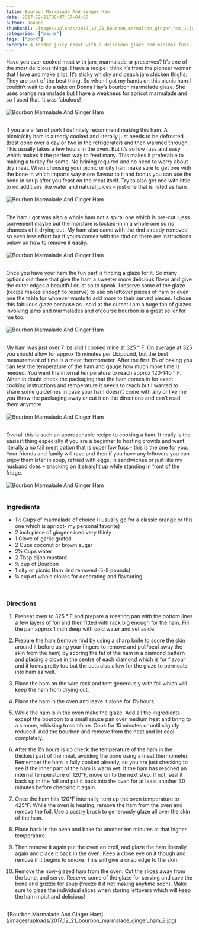 ```yaml
---
title: Bourbon Marmalade And Ginger Ham
date: 2017-12-21T08:47:57-04:00
author: Joanne
thumbnail: /images/uploads/2017_12_21_bourbon_marmalade_ginger_ham_1.jpg
categories: ["mains"]
tags: ["pork"]
excerpt: A tender juicy roast with a delicious glaze and minimal fuss
---
```


Have you ever cooked meat with jam, marmalade or preserves? It’s one of the most delicious things.  I have a recipe I think it’s  from the pioneer woman that I love and make a lot. It’s sticky whisky and peach jam chicken thighs. They are sort of the best thing.  So when I got my hands on this picnic ham I couldn’t wait to do a take on Donna Hay’s bourbon marmalade glaze. She uses orange marmalade but I have a weakness for apricot marmalade and so I used that. It was fabulous!
<br>
<br>
![Bourbon Marmalade And Ginger Ham](/images/uploads/2017_12_21_bourbon_marmalade_ginger_ham_2.jpg)
<br>
<br>

If you are a fan of pork I definitely recommend making this ham.  A picnic/city ham is already cooked and literally just needs to be defrosted (best done over a day or two in the refrigerator) and then warmed through.  This usually takes a few hours in the oven. But it’s so low fuss and easy which makes it the perfect way to feed many.  This makes it preferable to making a turkey for some.  No brining required and no need to worry about dry meat. When choosing your picnic or city ham make sure to get one with the bone in which imparts way more flavour to it and bonus you can use the bone in soup after you feast on the meat itself.  Try to also get one with little to no additives like water and natural juices – just one that is listed as ham.
<br>
<br>
![Bourbon Marmalade And Ginger Ham](/images/uploads/2017_12_21_bourbon_marmalade_ginger_ham_3.jpg)
<br>
<br>

The ham I got was also a whole ham not a spiral one which is pre-cut.  Less convenient maybe but the moisture is locked-in in a whole one so no chances of it drying out. My ham also came with the rind already removed so even less effort but if yours comes with the rind on there are instructions below on how to remove it easily.
<br>
<br>
![Bourbon Marmalade And Ginger Ham](/images/uploads/2017_12_21_bourbon_marmalade_ginger_ham_4.jpg)
<br>
<br>

Once you have your ham the fun part is finding a glaze for it.  So many options out there that give the ham a sweeter more delicious flavor and give the outer edges a beautiful crust so to speak. I reserve some of the glaze (recipe makes enough to reserve) to use on leftover pieces of ham or even one the table for whoever wants to add more to their served pieces.  I chose this fabulous glaze because as I said at the outset I am a huge fan of glazes involving jams and marmalades and ofcourse bourbon is a great seller for me too.
<br>
<br>
![Bourbon Marmalade And Ginger Ham](/images/uploads/2017_12_21_bourbon_marmalade_ginger_ham_5.jpg)
<br>
<br>

My ham was just over 7 lbs and I cooked mine at 325 &deg; F. On average at 325 you should allow for approx 15 minutes per Lb/pound, but the best measurement of time is a meat thermometer.  After the first 1&frac12; of baking you can test the temperature of the ham and gauge how much more time is needed.  You want the internal temperature to reach approx 120-140 &deg; F.  When in doubt check the packaging that the ham comes in for exact cooking instructions and temperature it needs to reach but I wanted to share some guidelines in case your ham doesn’t come with any or like me you throw the packaging away or cut it on the directions and can’t read them anymore.
<br>
<br>
![Bourbon Marmalade And Ginger Ham](/images/uploads/2017_12_21_bourbon_marmalade_ginger_ham_6.jpg)
<br>
<br>

Overall this is such an approachable recipe to cooking a ham.  It really is the easiest thing especially if you are a beginner to hosting crowds and want literally a no fail meat option that is super low fuss - this is the one for you.  Your friends and family will rave and then if you have any leftovers you can enjoy them later in soup, refried with eggs, in sandwiches or just like my husband does – snacking on it straight up while standing in front of the fridge.
<br>
<br>
![Bourbon Marmalade And Ginger Ham](/images/uploads/2017_12_21_bourbon_marmalade_ginger_ham_7.jpg)
<br>
<br>

### Ingredients

* 1½ Cups of marmalade of choice (I usually go for a classic orange or this one which is apricot- my personal favorite)
* 2 inch piece of ginger sliced very thinly
* 1 Clove of garlic grated
* 2 Cups coconut or brown sugar
* 2&frac12; Cups water
* 2 Tbsp dijon mustard
* ¼ cup of Bourbon
* 1 city or picnic Ham rind removed (5-8 pounds)
* &frac14; cup of whole cloves for decorating and flavouring
<br>

### Directions

1. Preheat oven to 325 &deg; F and prepare a roasting pan with the bottom lines a few layers of foil and then fitted with rack big enough for the ham. Fill the pan approx 1 inch deep with cold water and set aside.

1. Prepare the ham (remove rind by using a sharp knife to score the skin around it before using your fingers to remove and pull/peal away the skin from the ham) by scoring the fat of the ham in a diamond pattern and placing a clove in the centre of each diamond which is for flavour and it looks pretty too but the cuts also allow for the glaze to permeate into ham as well.

1. Place the ham on the wire rack and tent generously with foil which will keep the ham from drying out.

1. Place the ham in the oven and leave it alone for 1&frac12; hours.

1. While the ham is in the oven make the glaze. Add all the ingredients except the bourbon to a small sauce pan over medium heat and bring to a simmer, whisking to combine. Cook for 15 minutes or until slightly reduced. Add the bourbon and remove from the heat and let cool completely.

1. After the 1&frac12; hours is up check the temperature of the ham in the thickest part of the meat, avoiding the bone using a meat thermometer. Remember the ham is fully cooked already, so you are just checking to see if the inner part of the ham is warm yet. If the ham has reached an internal temperature of 120°F, move on to the next step. If not, seal it back up in the foil and put it back into the oven for at least another 30 minutes before checking it again.

1. Once the ham hits 120°F internally, turn up the oven temperature to 425°F. While the oven is heating, remove the ham from the oven and remove the foil. Use a pastry brush to generously glaze all over the skin of the ham.

1. Place back in the oven and bake for another ten minutes at that higher temperature.

1. Then remove it again put the oven on broil,  and glaze the ham liberally again and place it back in the oven. Keep a close eye on it though and remove if it begins to smoke. This will give a crisp edge to the skin.

1. Remove the now-glazed ham from the oven. Cut the slices away from the bone, and serve.
Reserve some of the glaze for serving and save the bone and grizzle for soup (freeze it if not making anytime soon). Make sure to glaze the individual slices when storing leftovers which will keep the ham moist and delicious!

<br>
![Bourbon Marmalade And Ginger Ham](/images/uploads/2017_12_21_bourbon_marmalade_ginger_ham_8.jpg)
